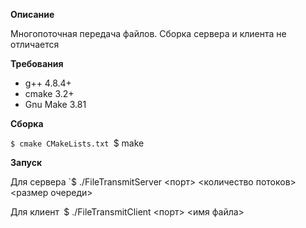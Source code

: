 **Описание**

Многопоточная передача файлов. Сборка сервера и клиента не отличается

**Требования**

* g++ 4.8.4+
* cmake 3.2+
* Gnu Make 3.81


**Сборка**

`$ cmake CMakeLists.txt
`$ make


**Запуск**

Для сервера
`$ ./FileTransmitServer <порт> <количество потоков> <размер очереди>

Для клиент`
`$ ./FileTransmitClient <ip> <порт> <имя файла>
